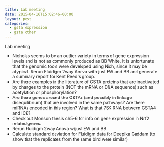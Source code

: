 ```yaml
---
title: Lab meeting
date: 2015-04-16T15:02:46+00:00
layout: post
categories:
  - gsta expression
  - gsta other
---
```

Lab meeting
  * Nicholas seems to be an outlier variety in terms of gene expression levels and is not as commonly produced as BB White. It is unfortunate that the genomic tools were developed using Nich, since it may be atypical. Rerun Fluidigm 2way Anova with just EW and BB and generate a summary report for Kent Reed's group.
  * Are there examples in the literature of GSTA proteins that are inactivated by changes to the protein (NOT the mRNA or DNA sequence) such as acetylation or phosphorylation?
  * Are there genes around the GSTAs (and possibly in linkage disequilibrium) that are involved in the same pathways? Are there miRNAs encoded in this region? What is that 7SK RNA between GSTA4 and ICK?
  * Check out Monson thesis ch5-6 for info on gene expression in Nrf2 related genes.
  * Rerun Fluidigm 2way Anova w/just EW and BB.
  * Calculate standard deviation for Fluidigm data for Deepika Gaddam (to show that the replicates from the same bird were similar)
